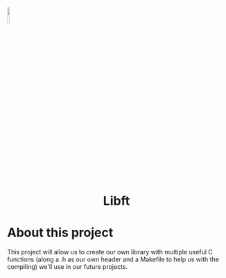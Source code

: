 <img src="https://raw.githubusercontent.com/JaeSeoKim/badge42/main/public/badge42_logo.svg" width ="10%"/>

<h1 align="center">
	Libft
</h1>

# About this project
This project will allow us to create our own library with multiple useful C functions (along a .h as our own header and a Makefile to help us with the compiling) we'll use in our future projects.
